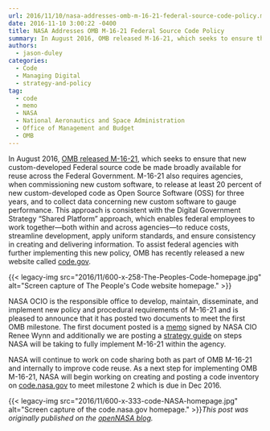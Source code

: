 ```yaml
---
url: 2016/11/10/nasa-addresses-omb-m-16-21-federal-source-code-policy.md
date: 2016-11-10 3:00:22 -0400
title: NASA Addresses OMB M-16-21 Federal Source Code Policy
summary: In August 2016, OMB released M-16-21, which seeks to ensure that new custom-developed Federal source code be made broadly available for reuse across the Federal Government. M-16-21 also requires agencies, when commissioning new custom software, to release at least 20 percent of new custom-developed code as Open Source Software (OSS) for three years, and to
authors:
  - jason-duley
categories:
  - Code
  - Managing Digital
  - strategy-and-policy
tag:
  - code
  - memo
  - NASA
  - National Aeronautics and Space Administration
  - Office of Management and Budget
  - OMB
---
```


In August 2016, <a href="https://sourcecode.cio.gov/" target="_blank">OMB released M-16-21</a>, which seeks to ensure that new custom-developed Federal source code be made broadly available for reuse across the Federal Government. M-16-21 also requires agencies, when commissioning new custom software, to release at least 20 percent of new custom-developed code as Open Source Software (OSS) for three years, and to collect data concerning new custom software to gauge performance. This approach is consistent with the Digital Government Strategy “Shared Platform” approach, which enables federal employees to work together—both within and across agencies—to reduce costs, streamline development, apply uniform standards, and ensure consistency in creating and delivering information. To assist federal agencies with further implementing this new policy, OMB has recently released a new website called <a href="https://code.gov/#/" target="_blank">code.gov</a>.

{{< legacy-img src="2016/11/600-x-258-The-Peoples-Code-homepage.jpg" alt="Screen capture of The People's Code website homepage." >}}

NASA OCIO is the responsible office to develop, maintain, disseminate, and implement new policy and procedural requirements of M-16-21 and is pleased to announce that it has posted two documents to meet the first OMB milestone. The first document posted is a <a href="https://code.nasa.gov/NASA-M-16-21-OCIO-Memo.pdf" target="_blank">memo</a> signed by NASA CIO Renee Wynn and additionally we are posting a <a href="https://code.nasa.gov/NASA-M-16-21-Framework.pdf" target="_blank">strategy guide</a> on steps NASA will be taking to fully implement M-16-21 within the agency.

NASA will continue to work on code sharing both as part of OMB M-16-21 and internally to improve code reuse. As a next step for implementing OMB M-16-21, NASA will begin working on creating and posting a code inventory on <a href="https://code.nasa.gov/" target="_blank">code.nasa.gov</a> to meet milestone 2 which is due in Dec 2016.

{{< legacy-img src="2016/11/600-x-333-code-NASA-homepage.jpg" alt="Screen capture of the code.nasa.gov homepage." >}}_This post was originally published on the [openNASA blog](https://open.nasa.gov/blog/)._
